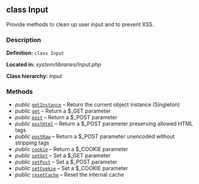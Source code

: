 
class Input
-----------

Provide methods to clean up user input and to prevent XSS.


### Description ###

**Definition:** `class Input`

**Located in:** *system/libraries/Input.php*

**Class hierarchy:** *Input*


### Methods ###

- *public* [`getInstance`](Input/getInstance.md) – Return the current object instance (Singleton)
- *public* [`get`](Input/get.md) – Return a $_GET parameter
- *public* [`post`](Input/post.md) – Return a $_POST parameter
- *public* [`postHtml`](Input/postHtml.md) – Return a $_POST parameter preserving allowed HTML tags
- *public* [`postRaw`](Input/postRaw.md) – Return a $_POST parameter unencoded without stripping tags
- *public* [`cookie`](Input/cookie.md) – Return a $_COOKIE parameter
- *public* [`setGet`](Input/setGet.md) – Set a $_GET parameter
- *public* [`setPost`](Input/setPost.md) – Set a $_POST parameter
- *public* [`setCookie`](Input/setCookie.md) – Set a $_COOKIE parameter
- *public* [`resetCache`](Input/resetCache.md) – Reset the internal cache
